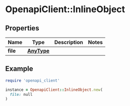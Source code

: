 # OpenapiClient::InlineObject

## Properties

| Name | Type | Description | Notes |
| ---- | ---- | ----------- | ----- |
| **file** | [**AnyType**](.md) |  |  |

## Example

```ruby
require 'openapi_client'

instance = OpenapiClient::InlineObject.new(
  file: null
)
```

